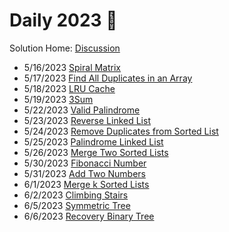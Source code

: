 # Daily 2023 🍅

Solution Home: [Discussion](https://github.com/changbal/sg-leetcode/discussions/categories/daily-grind)

- 5/16/2023 [Spiral Matrix](https://github.com/changbal/sg-leetcode/discussions/7)
- 5/17/2023 [Find All Duplicates in an Array](https://github.com/changbal/sg-leetcode/discussions/8)
- 5/18/2023 [LRU Cache](https://github.com/changbal/sg-leetcode/discussions/9)
- 5/19/2023 [3Sum](https://github.com/changbal/sg-leetcode/discussions/10)
- 5/22/2023 [Valid Palindrome](https://github.com/changbal/sg-leetcode/discussions/11)
- 5/23/2023 [Reverse Linked List](https://github.com/changbal/sg-leetcode/discussions/12)
- 5/24/2023 [Remove Duplicates from Sorted List](https://github.com/changbal/sg-leetcode/discussions/17)
- 5/25/2023 [Palindrome Linked List](https://github.com/changbal/sg-leetcode/discussions/18)
- 5/26/2023 [Merge Two Sorted Lists](https://github.com/changbal/sg-leetcode/discussions/21)
- 5/30/2023 [Fibonacci Number](https://github.com/changbal/sg-leetcode/discussions/23)
- 5/31/2023 [Add Two Numbers](https://github.com/changbal/sg-leetcode/discussions/24)
- 6/1/2023 [Merge k Sorted Lists](https://github.com/changbal/sg-leetcode/discussions/25)
- 6/2/2023 [Climbing Stairs](https://github.com/changbal/sg-leetcode/discussions/26)
- 6/5/2023 [Symmetric Tree](https://github.com/changbal/sg-leetcode/discussions/31)
- 6/6/2023 [Recovery Binary Tree](https://github.com/changbal/sg-leetcode/discussions/35)
